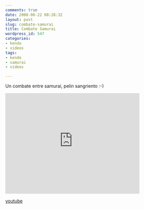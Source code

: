 ```yaml
---
comments: true
date: 2008-06-22 08:28:32
layout: post
slug: combate-samurai
title: Combate Samurai
wordpress_id: 547
categories:
- kendo
- videos
tags:
- kendo
- samurai
- videos

---
```


Un combate entre samurai, pelin sangriento :-)

<iframe width="420" height="315" src="http://www.youtube.com/embed/lmobWRtVyLs" frameborder="0" allowfullscreen></iframe>

[youtube](http://youtube.com/watch?v=lmobWRtVyLs)
